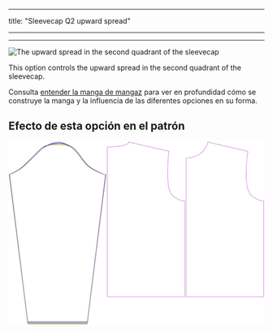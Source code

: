 - - -
title: "Sleevecap Q2 upward spread"
- - -

***

![The upward spread in the second quadrant of the sleevecap](./sleevecapq2spread2.svg)

This option controls the upward spread in the second quadrant of the sleevecap.

<Tip>

Consulta [entender la manga de mangaz](/docs/patterns/brian/options#understanding-the-sleevecap) para ver
en profundidad cómo se construye la manga y la influencia de las diferentes opciones en su forma.

</Tip>

## Efecto de esta opción en el patrón

![This image shows the effect of this option by superimposing several variants that have a different value for this option](brian_sleevecapq2spread2_sample.svg "Effect of this option on the pattern")
